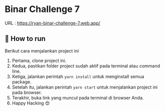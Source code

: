 # Binar Challenge 7

URL : https://ryan-binar-challenge-7.web.app/
## 🚀 How to run 

Berikut cara menjalankan project ini

1. Pertama, clone project ini.
2. Kedua, pastikan folder project sudah aktif pada terminal atau command line.
3. Ketiga, jalankan perintah `yarn install` untuk menginstall semua package.
4. Setelah itu, jalankan perintah `yarn start` untuk menjalankan project ini pada browser.
5. Terakhir, buka link yang muncul pada terminal di browser Anda.
6. Happy Hacking 😍
